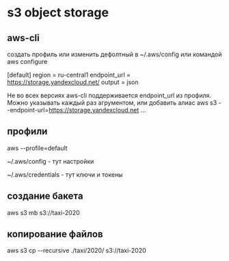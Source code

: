 # s3 object storage
## aws-cli
создать профиль или изменить дефолтный в ~/.aws/config или командой
aws configure

[default]
region = ru-central1
endpoint_url = https://storage.yandexcloud.net/
output = json

Не во всех версиях aws-cli поддерживается endpoint_url из профиля. Можно указывать каждый раз агрументом, или добавить алиас
aws s3 --endpoint-url=https://storage.yandexcloud.net ...
## профили
aws --profile=default

~/.aws/config - тут настройки

~/.aws/credentials - тут ключи и токены
## создание бакета
aws s3 mb s3://taxi-2020
## копирование файлов
aws s3 cp --recursive ./taxi/2020/ s3://taxi-2020
